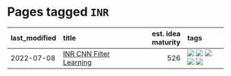 # Pages tagged `INR`

|last_modified|title|est. idea maturity|tags
|:---|:---|---:|:---|
|2022-07-08|[INR CNN Filter Learning](../INR_CNN_filter_learning.md)|526|[![](https://img.shields.io/badge/tag-CNN-3b18a)](../tags/CNN.md) [![](https://img.shields.io/badge/tag-INR-957448)](../tags/INR.md) [![](https://img.shields.io/badge/tag-deep_learning-936135)](../tags/deep_learning.md) [![](https://img.shields.io/badge/tag-experimental-d5f6c6)](../tags/experimental.md) [![](https://img.shields.io/badge/tag-filter_learning-deeba9)](../tags/filter_learning.md)|